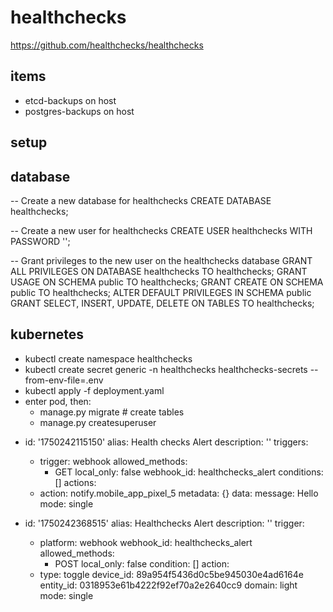 # healthchecks
https://github.com/healthchecks/healthchecks

## items
* etcd-backups on host
* postgres-backups on host


## setup
## database

-- Create a new database for healthchecks
CREATE DATABASE healthchecks;

-- Create a new user for healthchecks
CREATE USER healthchecks WITH PASSWORD '';

-- Grant privileges to the new user on the healthchecks database
GRANT ALL PRIVILEGES ON DATABASE healthchecks TO healthchecks;
GRANT USAGE ON SCHEMA public TO healthchecks;
GRANT CREATE ON SCHEMA public TO healthchecks;
ALTER DEFAULT PRIVILEGES IN SCHEMA public GRANT SELECT, INSERT, UPDATE, DELETE ON TABLES TO healthchecks;

## kubernetes
* kubectl create namespace healthchecks
* kubectl create secret generic -n healthchecks  healthchecks-secrets --from-env-file=.env
* kubectl apply -f deployment.yaml
* enter pod, then:
    * manage.py migrate # create tables
    * manage.py createsuperuser
  
- id: '1750242115150'
  alias: Health checks Alert
  description: ''
  triggers:
  - trigger: webhook
    allowed_methods:
    - GET
    local_only: false
    webhook_id: healthchecks_alert
  conditions: []
  actions:
  - action: notify.mobile_app_pixel_5
    metadata: {}
    data:
      message: Hello
  mode: single


- id: '1750242368515'
  alias: Healthchecks Alert
  description: ''
  trigger:
    - platform: webhook
      webhook_id: healthchecks_alert
      allowed_methods:
        - POST
      local_only: false
  condition: []
  action:
    - type: toggle
      device_id: 89a954f5436d0c5be945030e4ad6164e
      entity_id: 0318953e61b4222f92ef70a2e2640cc9
      domain: light
  mode: single